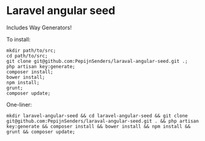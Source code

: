 # Laravel angular seed

Includes Way Generators!

To install:

    mkdir path/to/src;
    cd path/to/src;
    git clone git@github.com:PepijnSenders/laraval-angular-seed.git .;
    php artisan key:generate;
    composer install;
    bower install;
    npm install;
    grunt;
    composer update;

One-liner:

    mkdir laravel-angular-seed && cd laravel-angular-seed && git clone git@github.com:PepijnSenders/laraval-angular-seed.git . && php artisan key:generate && composer install && bower install && npm install && grunt && composer update;